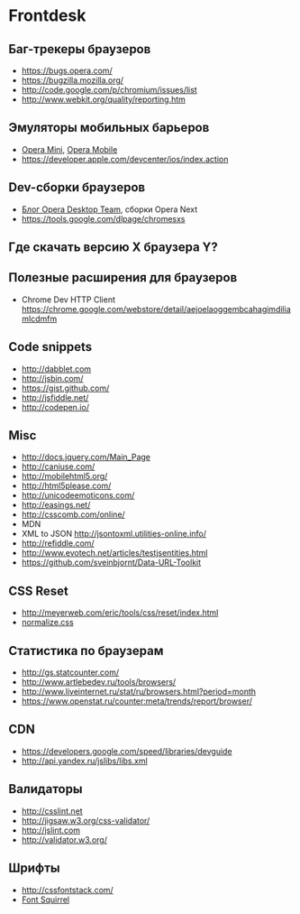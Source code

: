 Frontdesk
=========

## Баг-трекеры браузеров
- https://bugs.opera.com/
- https://bugzilla.mozilla.org/
- http://code.google.com/p/chromium/issues/list
- http://www.webkit.org/quality/reporting.htm

## Эмуляторы мобильных барьеров
- [Opera Mini](http://www.opera.com/developer/tools/mini/), [Opera Mobile](http://www.opera.com/developer/tools/mobile/)
- https://developer.apple.com/devcenter/ios/index.action
    
## Dev-сборки браузеров
- [Блог Opera Desktop Team](http://my.opera.com/desktopteam/blog/), сборки Opera Next
- https://tools.google.com/dlpage/chromesxs

## Где скачать версию X браузера Y?


## Полезные расширения для браузеров
- Chrome Dev HTTP Client https://chrome.google.com/webstore/detail/aejoelaoggembcahagimdiliamlcdmfm

## Code snippets
- http://dabblet.com
- http://jsbin.com/
- https://gist.github.com/
- http://jsfiddle.net/
- http://codepen.io/

## Misc
- http://docs.jquery.com/Main_Page
- http://caniuse.com/
- http://mobilehtml5.org/
- http://html5please.com/
- http://unicodeemoticons.com/
- http://easings.net/
- http://csscomb.com/online/
- MDN
- XML to JSON http://jsontoxml.utilities-online.info/
- http://refiddle.com/
- http://www.evotech.net/articles/testjsentities.html
- https://github.com/sveinbjornt/Data-URL-Toolkit

## CSS Reset
- http://meyerweb.com/eric/tools/css/reset/index.html
- [normalize.css](http://necolas.github.com/normalize.css/)
    
## Статистика по браузерам
- http://gs.statcounter.com/
- http://www.artlebedev.ru/tools/browsers/
- http://www.liveinternet.ru/stat/ru/browsers.html?period=month
- https://www.openstat.ru/counter:meta/trends/report/browser/
    
## CDN
- https://developers.google.com/speed/libraries/devguide
- http://api.yandex.ru/jslibs/libs.xml

## Валидаторы
- http://csslint.net
- http://jigsaw.w3.org/css-validator/
- http://jslint.com
- http://validator.w3.org/
    
## Шрифты
- http://cssfontstack.com/
- [Font Squirrel](http://www.fontsquirrel.com)

